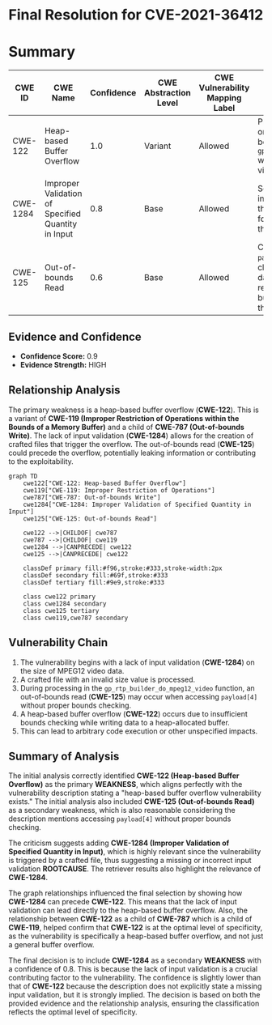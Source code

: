 # Final Resolution for CVE-2021-36412

# Summary
| CWE ID | CWE Name | Confidence | CWE Abstraction Level | CWE Vulnerability Mapping Label | CWE-Vulnerability Mapping Notes |
|---|---|---|---|---|---|
| CWE-122 | Heap-based Buffer Overflow | 1.0 | Variant | Allowed | Primary CWE. Overflow occurs on the heap due to insufficient bounds checking in `gp_rtp_builder_do_mpeg12_video` when processing MPEG12 video data from a crafted file. |
| CWE-1284 | Improper Validation of Specified Quantity in Input | 0.8 | Base | Allowed | Secondary CWE. The lack of input validation on the size of the MPEG12 video data allows for the creation of a crafted file that triggers the heap overflow. |
| CWE-125 | Out-of-bounds Read | 0.6 | Base | Allowed | Contributing factor. Accessing `payload[4]` without bounds checking during MPEG12 video data processing results in reading beyond the allocated buffer. This read may precede the overflow write. |

## Evidence and Confidence

*   **Confidence Score:** 0.9
*   **Evidence Strength:** HIGH

## Relationship Analysis
The primary weakness is a heap-based buffer overflow (**CWE-122**). This is a variant of **CWE-119 (Improper Restriction of Operations within the Bounds of a Memory Buffer)** and a child of **CWE-787 (Out-of-bounds Write)**. The lack of input validation (**CWE-1284**) allows for the creation of crafted files that trigger the overflow. The out-of-bounds read (**CWE-125**) could precede the overflow, potentially leaking information or contributing to the exploitability.

```mermaid
graph TD
    cwe122["CWE-122: Heap-based Buffer Overflow"]
    cwe119["CWE-119: Improper Restriction of Operations"]
    cwe787["CWE-787: Out-of-bounds Write"]
    cwe1284["CWE-1284: Improper Validation of Specified Quantity in Input"]
    cwe125["CWE-125: Out-of-bounds Read"]

    cwe122 -->|CHILDOF| cwe787
    cwe787 -->|CHILDOF| cwe119
    cwe1284 -->|CANPRECEDE| cwe122
    cwe125 -->|CANPRECEDE| cwe122

    classDef primary fill:#f96,stroke:#333,stroke-width:2px
    classDef secondary fill:#69f,stroke:#333
    classDef tertiary fill:#9e9,stroke:#333

    class cwe122 primary
    class cwe1284 secondary
    class cwe125 tertiary
    class cwe119,cwe787 secondary
```

## Vulnerability Chain
1.  The vulnerability begins with a lack of input validation (**CWE-1284**) on the size of MPEG12 video data.
2.  A crafted file with an invalid size value is processed.
3.  During processing in the `gp_rtp_builder_do_mpeg12_video` function, an out-of-bounds read (**CWE-125**) may occur when accessing `payload[4]` without proper bounds checking.
4.  A heap-based buffer overflow (**CWE-122**) occurs due to insufficient bounds checking while writing data to a heap-allocated buffer.
5.  This can lead to arbitrary code execution or other unspecified impacts.

## Summary of Analysis
The initial analysis correctly identified **CWE-122 (Heap-based Buffer Overflow)** as the primary **WEAKNESS**, which aligns perfectly with the vulnerability description stating a "heap-based buffer overflow vulnerability exists." The initial analysis also included **CWE-125 (Out-of-bounds Read)** as a secondary weakness, which is also reasonable considering the description mentions accessing `payload[4]` without proper bounds checking.

The criticism suggests adding **CWE-1284 (Improper Validation of Specified Quantity in Input)**, which is highly relevant since the vulnerability is triggered by a crafted file, thus suggesting a missing or incorrect input validation **ROOTCAUSE**. The retriever results also highlight the relevance of **CWE-1284**.

The graph relationships influenced the final selection by showing how **CWE-1284** can precede **CWE-122**. This means that the lack of input validation can lead directly to the heap-based buffer overflow. Also, the relationship between **CWE-122** as a child of **CWE-787** which is a child of **CWE-119**, helped confirm that **CWE-122** is at the optimal level of specificity, as the vulnerability is specifically a heap-based buffer overflow, and not just a general buffer overflow.

The final decision is to include **CWE-1284** as a secondary **WEAKNESS** with a confidence of 0.8. This is because the lack of input validation is a crucial contributing factor to the vulnerability. The confidence is slightly lower than that of **CWE-122** because the description does not explicitly state a missing input validation, but it is strongly implied. The decision is based on both the provided evidence and the relationship analysis, ensuring the classification reflects the optimal level of specificity.